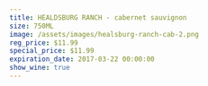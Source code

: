 ```yaml
---
title: HEALDSBURG RANCH - cabernet sauvignon
size: 750ML
image: /assets/images/healsburg-ranch-cab-2.png
reg_price: $11.99
special_price: $11.99
expiration_date: 2017-03-22 00:00:00
show_wine: true
---
```



